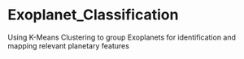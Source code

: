 # Exoplanet_Classification
Using K-Means Clustering to group Exoplanets for identification and mapping relevant planetary features
